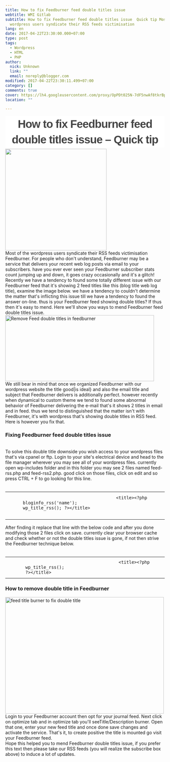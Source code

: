 ```yaml
---
title: How to fix Feedburner feed double titles issue
webtitle: WMI Gitlab
subtitle: How to fix Feedburner feed double titles issue  Quick tip Most of the
  wordpress users syndicate their RSS feeds victimisation
lang: en
date: 2017-04-22T23:30:00.000+07:00
type: post
tags:
  - Wordpress
  - HTML
  - PHP
author:
  nick: Unknown
  link: ""
  email: noreply@blogger.com
modified: 2017-04-22T23:30:11.499+07:00
category: []
comments: true
cover: https://lh4.googleusercontent.com/proxy/OpPDt025N-7dF5nwAf8tkrBp0OX9NtsuZ7n-yatXnVPGYd4zDaTeUaUFavXyJVHQ7SbiPaDDZjg0ofk6nIcZZluTC6pVI3VDJgB6oW7oiu7OqdvER9xoLOfs57kodu4115sRRnrJGnOia-e_ugI_aUU
location: ""

---
```


<div dir="ltr" style="text-align: left;" trbidi="on"><h2 style="background-color: white; border: 0px; clear: both; color: #444444; font-family: Monda, sans-serif; font-size: 35px; font-stretch: inherit; letter-spacing: -1px; line-height: 1.4; margin: 15px 0px 5px; padding: 0px; text-align: center; vertical-align: baseline;">How to fix Feedburner feed double titles issue – Quick tip</h2><a href="http://i1.wp.com/blogtimenow.com/wp-content/uploads/2014/08/feedburner-double-title.jpg?w=200" rel="noopener noreferer nofollow">        <img border="0" height="320" src="https://lh4.googleusercontent.com/proxy/OpPDt025N-7dF5nwAf8tkrBp0OX9NtsuZ7n-yatXnVPGYd4zDaTeUaUFavXyJVHQ7SbiPaDDZjg0ofk6nIcZZluTC6pVI3VDJgB6oW7oiu7OqdvER9xoLOfs57kodu4115sRRnrJGnOia-e_ugI_aUU" width="320">    </a><br><div></div><div>Most of the wordpress users syndicate their RSS feeds victimisation         Feedburner. For people who don't understand, Feedburner may be a         service that delivers your recent web log posts via email to your         subscribers. have you ever ever seen your Feedburner subscriber stats         count jumping up and down, it goes crazy occasionally and it's a         glitch! Recently we have a tendency to found some totally different         issue with our Feedburner feed that it's showing 2 feed titles like         this (blog title web log title), examine the image below. we have a         tendency to couldn't determine the matter that's inflicting this issue         till we have a tendency to found the answer on-line. thus is your         Feedburner feed showing double titles? If thus then it's easy to mend.         Here we'll show you ways to mend Feedburner feed double titles issue.     </div><div><img alt="Remove Feed double titles in feedburner" height="208" src="https://lh5.googleusercontent.com/proxy/ja-0lens_VeIFGqpWjQgZxfiyGuHhJftP7MxkGc02AvHTHfmUcmKZPCklIYVYRiw-EiASzsaAGWXjwdpRX7fMTWYriiynnBTtZpcDqISZjX3bAe6MHSm94deWunI0yNMx70" width="470">    </div><div>We still bear in mind that once we organized Feedburner with our         wordpress website the title good|is ideal} and also the email title and         subject that Feedburner delivers is additionally perfect. however         recently when dynamical to custom theme we tend to found some abnormal         behavior of Feedburner delivering the e-mail that's it shows 2 titles         in email and in feed. thus we tend to distinguished that the matter         isn't with Feedburner, it's with wordpress that's showing double titles         in RSS feed. Here is however you fix that.     <br><h3>        Fixing Feedburner feed double titles issue     </h3><br>To solve this double title downside you wish access to your wordpress         files that's via cpanel or ftp. Login to your site's electrical device         and head to the file manager wherever you may see all of your wordpress         files. currently open wp-includes folder and in this folder you may see         2 files named feed-rss.php and feed-rss2.php. good click on those         files, click on edit and so press CTRL + F to go looking for this line.     <br><br></div><div id="highlighter_410852"><div><div><table>                <tbody><tr>                        <td>&nbsp; &nbsp; &nbsp; &nbsp; &nbsp; &nbsp; &nbsp; &nbsp; &nbsp; &nbsp; &nbsp; &nbsp; &nbsp; &nbsp; &nbsp;</td>                        <td><code>                                    &lt;title&gt;&lt;?php bloginfo_rss('name');                                     wp_title_rss(); ?&gt;&lt;/title&gt;                                 </code>                            <br><code><br></code></td>                    </tr></tbody>            </table></div></div></div><div>After finding it replace that line with the below code and after you         done modifying those 2 files click on save. currently clear your         browser cache and check whether or not the double titles issue is gone,         if not then strive the Feedburner technique below.     <br><br></div><div id="highlighter_708924"><div><div><table>                <tbody><tr>                        <td>&nbsp; &nbsp; &nbsp; &nbsp; &nbsp; &nbsp; &nbsp; &nbsp; &nbsp; &nbsp; &nbsp; &nbsp; &nbsp; &nbsp; &nbsp;</td>                        <td><code>                                    &lt;title&gt;&lt;?php wp_title_rss();                                     ?&gt;&lt;/title&gt;                                 </code>                            </td>                    </tr></tbody>            </table></div></div></div><h3>    <strong>How to remove double title in Feedburner</strong></h3><div><img alt="feed title burner to fix double title" height="367" src="https://lh3.googleusercontent.com/proxy/ZU1L1R14r7dor-1it-3g4XeQNQLcLxdDCAS1h237oiu1VPvVhyYCeE_W0BJfLrRC6PMjOJxtjrnnASjOS5Q0NsQ6czVCG_wBkjhtskn4eRQadIfEnoohMlswKiHEB8pLwwo" width="501">    </div><div>Login to your Feedburner account then opt for your journal feed. Next         click on optimize tab and in optimize tab you'll seeTitle/Description         burner. Open that one, enter your new feed title and once done save         changes and activate the service. That's it, to create positive the         title is mounted go visit your Feedburner feed.     <br>Hope this helped you to mend Feedburner double titles issue, if you         prefer this text then please take our RSS feeds (you will realize the         subscribe box above) to induce a lot of updates.     </div></div><!-- Blogger automated replacement: "https://images-blogger-opensocial.googleusercontent.com/gadgets/proxy?url=http%3A%2F%2Fi1.wp.com%2Fblogtimenow.com%2Fwp-content%2Fuploads%2F2014%2F08%2Ffeedburner-double-title.jpg%3Fw%3D200&amp;container=blogger&amp;gadget=a&amp;rewriteMime=image%2F*" with "https://lh4.googleusercontent.com/proxy/OpPDt025N-7dF5nwAf8tkrBp0OX9NtsuZ7n-yatXnVPGYd4zDaTeUaUFavXyJVHQ7SbiPaDDZjg0ofk6nIcZZluTC6pVI3VDJgB6oW7oiu7OqdvER9xoLOfs57kodu4115sRRnrJGnOia-e_ugI_aUU" --><!-- Blogger automated replacement: "https://images-blogger-opensocial.googleusercontent.com/gadgets/proxy?url=http%3A%2F%2Fblogtimenow.com%2Fwp-content%2Fuploads%2F2014%2F08%2Ffeedburner-double-title2.jpg&amp;container=blogger&amp;gadget=a&amp;rewriteMime=image%2F*" with "https://lh5.googleusercontent.com/proxy/ja-0lens_VeIFGqpWjQgZxfiyGuHhJftP7MxkGc02AvHTHfmUcmKZPCklIYVYRiw-EiASzsaAGWXjwdpRX7fMTWYriiynnBTtZpcDqISZjX3bAe6MHSm94deWunI0yNMx70" --><!-- Blogger automated replacement: "https://images-blogger-opensocial.googleusercontent.com/gadgets/proxy?url=http%3A%2F%2Fblogtimenow.com%2Fwp-content%2Fuploads%2F2014%2F08%2Ffeedburner-double-title3.jpg&amp;container=blogger&amp;gadget=a&amp;rewriteMime=image%2F*" with "https://lh3.googleusercontent.com/proxy/ZU1L1R14r7dor-1it-3g4XeQNQLcLxdDCAS1h237oiu1VPvVhyYCeE_W0BJfLrRC6PMjOJxtjrnnASjOS5Q0NsQ6czVCG_wBkjhtskn4eRQadIfEnoohMlswKiHEB8pLwwo" -->